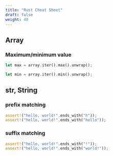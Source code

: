```yaml
---
title: "Rust Cheat Sheet"
draft: false
weight: 40
---
```


## Array

### Maximum/minimum value

```rs
let max = array.iter().max().unwrap();
```

```rs
let min = array.iter().min().unwrap();
```

## str, String

### prefix matching

```rs
assert!("hello, world!".ends_with("h"));
assert!("hello, world!".ends_with("hello"));
```

### suffix matching

```rs
assert!("hello, world!".ends_with("!"));
assert!("hello, world!".ends_with("world!"));
```
